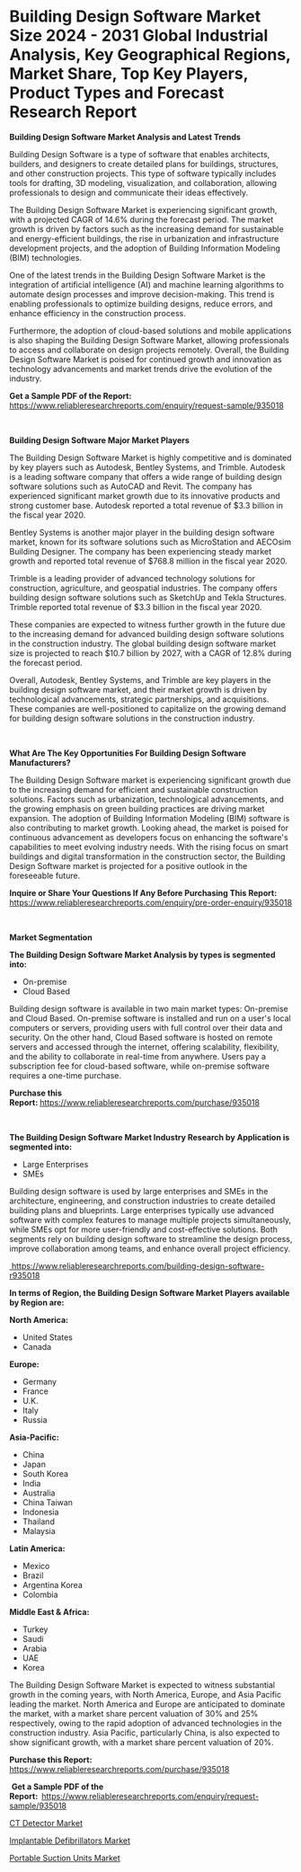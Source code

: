 <p><h1>Building Design Software Market Size 2024 - 2031 Global Industrial Analysis, Key Geographical Regions, Market Share, Top Key Players, Product Types and Forecast Research Report</h1></p><p><strong>Building Design Software Market Analysis and Latest Trends</strong></p>
<p><p>Building Design Software is a type of software that enables architects, builders, and designers to create detailed plans for buildings, structures, and other construction projects. This type of software typically includes tools for drafting, 3D modeling, visualization, and collaboration, allowing professionals to design and communicate their ideas effectively.</p><p>The Building Design Software Market is experiencing significant growth, with a projected CAGR of 14.6% during the forecast period. The market growth is driven by factors such as the increasing demand for sustainable and energy-efficient buildings, the rise in urbanization and infrastructure development projects, and the adoption of Building Information Modeling (BIM) technologies.</p><p>One of the latest trends in the Building Design Software Market is the integration of artificial intelligence (AI) and machine learning algorithms to automate design processes and improve decision-making. This trend is enabling professionals to optimize building designs, reduce errors, and enhance efficiency in the construction process.</p><p>Furthermore, the adoption of cloud-based solutions and mobile applications is also shaping the Building Design Software Market, allowing professionals to access and collaborate on design projects remotely. Overall, the Building Design Software Market is poised for continued growth and innovation as technology advancements and market trends drive the evolution of the industry.</p></p>
<p><strong>Get a Sample PDF of the Report:&nbsp;</strong> <a href="https://www.reliableresearchreports.com/enquiry/request-sample/935018">https://www.reliableresearchreports.com/enquiry/request-sample/935018</a></p>
<p>&nbsp;</p>
<p><strong>Building Design Software Major Market Players</strong></p>
<p><p>The Building Design Software Market is highly competitive and is dominated by key players such as Autodesk, Bentley Systems, and Trimble. Autodesk is a leading software company that offers a wide range of building design software solutions such as AutoCAD and Revit. The company has experienced significant market growth due to its innovative products and strong customer base. Autodesk reported a total revenue of $3.3 billion in the fiscal year 2020.</p><p>Bentley Systems is another major player in the building design software market, known for its software solutions such as MicroStation and AECOsim Building Designer. The company has been experiencing steady market growth and reported total revenue of $768.8 million in the fiscal year 2020. </p><p>Trimble is a leading provider of advanced technology solutions for construction, agriculture, and geospatial industries. The company offers building design software solutions such as SketchUp and Tekla Structures. Trimble reported total revenue of $3.3 billion in the fiscal year 2020.</p><p>These companies are expected to witness further growth in the future due to the increasing demand for advanced building design software solutions in the construction industry. The global building design software market size is projected to reach $10.7 billion by 2027, with a CAGR of 12.8% during the forecast period.</p><p>Overall, Autodesk, Bentley Systems, and Trimble are key players in the building design software market, and their market growth is driven by technological advancements, strategic partnerships, and acquisitions. These companies are well-positioned to capitalize on the growing demand for building design software solutions in the construction industry.</p></p>
<p>&nbsp;</p>
<p><strong>What Are The Key Opportunities For Building Design Software Manufacturers?</strong></p>
<p><p>The Building Design Software market is experiencing significant growth due to the increasing demand for efficient and sustainable construction solutions. Factors such as urbanization, technological advancements, and the growing emphasis on green building practices are driving market expansion. The adoption of Building Information Modeling (BIM) software is also contributing to market growth. Looking ahead, the market is poised for continuous advancement as developers focus on enhancing the software's capabilities to meet evolving industry needs. With the rising focus on smart buildings and digital transformation in the construction sector, the Building Design Software market is projected for a positive outlook in the foreseeable future.</p></p>
<p><strong>Inquire or Share Your Questions If Any Before Purchasing This Report:</strong> <a href="https://www.reliableresearchreports.com/enquiry/pre-order-enquiry/935018">https://www.reliableresearchreports.com/enquiry/pre-order-enquiry/935018</a></p>
<p>&nbsp;</p>
<p><strong>Market Segmentation</strong></p>
<p><strong>The Building Design Software Market Analysis by types is segmented into:</strong></p>
<p><ul><li>On-premise</li><li>Cloud Based</li></ul></p>
<p><p>Building design software is available in two main market types: On-premise and Cloud Based. On-premise software is installed and run on a user's local computers or servers, providing users with full control over their data and security. On the other hand, Cloud Based software is hosted on remote servers and accessed through the internet, offering scalability, flexibility, and the ability to collaborate in real-time from anywhere. Users pay a subscription fee for cloud-based software, while on-premise software requires a one-time purchase.</p></p>
<p><strong>Purchase this Report:&nbsp;</strong><a href="https://www.reliableresearchreports.com/purchase/935018">https://www.reliableresearchreports.com/purchase/935018</a></p>
<p>&nbsp;</p>
<p><strong>The Building Design Software Market Industry Research by Application is segmented into:</strong></p>
<p><ul><li>Large Enterprises</li><li>SMEs</li></ul></p>
<p><p>Building design software is used by large enterprises and SMEs in the architecture, engineering, and construction industries to create detailed building plans and blueprints. Large enterprises typically use advanced software with complex features to manage multiple projects simultaneously, while SMEs opt for more user-friendly and cost-effective solutions. Both segments rely on building design software to streamline the design process, improve collaboration among teams, and enhance overall project efficiency.</p></p>
<p><a href="https://www.reliableresearchreports.com/building-design-software-r935018">&nbsp;https://www.reliableresearchreports.com/building-design-software-r935018</a></p>
<p><strong>In terms of Region, the Building Design Software Market Players available by Region are:</strong></p>
<p>
    <p> <strong> North America: </strong>
        <ul>
            <li>United States</li>
            <li>Canada</li>
        </ul>
        </p> 
    <p> <strong> Europe: </strong>
        <ul>
            <li>Germany</li>
            <li>France</li>
            <li>U.K.</li>
            <li>Italy</li>
            <li>Russia</li>
        </ul>
        </p> 
    <p> <strong> Asia-Pacific: </strong>
        <ul>
            <li>China</li>
            <li>Japan</li>
            <li>South Korea</li>
            <li>India</li>
            <li>Australia</li>
            <li>China Taiwan</li>
            <li>Indonesia</li>
            <li>Thailand</li>
            <li>Malaysia</li>
        </ul>
        </p> 
    <p> <strong> Latin America: </strong>
        <ul>
            <li>Mexico</li>
            <li>Brazil</li>
            <li>Argentina Korea</li>
            <li>Colombia</li>
        </ul>
        </p> 
    <p> <strong> Middle East & Africa: </strong>
        <ul>
            <li>Turkey</li>
            <li>Saudi</li>
            <li>Arabia</li>
            <li>UAE</li>
            <li>Korea</li>
        </ul>
    </p>
    </p>
<p><p>The Building Design Software Market is expected to witness substantial growth in the coming years, with North America, Europe, and Asia Pacific leading the market. North America and Europe are anticipated to dominate the market, with a market share percent valuation of 30% and 25% respectively, owing to the rapid adoption of advanced technologies in the construction industry. Asia Pacific, particularly China, is also expected to show significant growth, with a market share percent valuation of 20%.</p></p>
<p><strong>Purchase this Report: </strong><a href="https://www.reliableresearchreports.com/purchase/935018">https://www.reliableresearchreports.com/purchase/935018</a></p>
<p>&nbsp;<strong>Get a Sample PDF of the Report:&nbsp;&nbsp;</strong><a href="https://www.reliableresearchreports.com/enquiry/request-sample/935018">https://www.reliableresearchreports.com/enquiry/request-sample/935018</a></p>
<p><strong></strong></p>
<p><p><a href="https://github.com/lylyparadise/Market-Research-Report-List-4/blob/main/ct-detector-market.md">CT Detector Market</a></p><p><a href="https://github.com/GroverBarry/Market-Research-Report-List-6/blob/main/implantable-defibrillators-market.md">Implantable Defibrillators Market</a></p><p><a href="https://github.com/thuyvuongpk111/Market-Research-Report-List-1/blob/main/portable-suction-units-market.md">Portable Suction Units Market</a></p></p>
